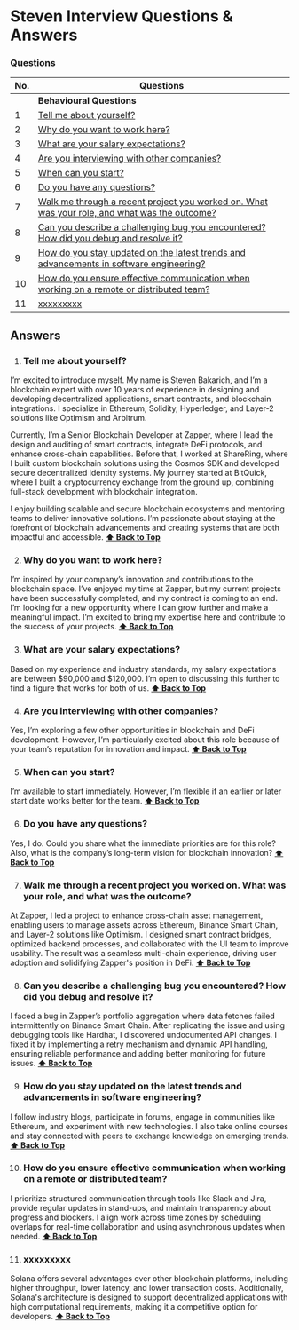 # Steven Interview Questions & Answers

### Questions

| No. | Questions                                                                                                                                                                                                                        |
| --- | -------------------------------------------------------------------------------------------------------------------------------------------------------------------------------------------------------------------------------- |
|     | **Behavioural Questions**                                                                                                                                                                                                                   
| 1   | [Tell me about yourself?](#Tell-me-about-yourself)
| 2   | [Why do you want to work here?](#Why-do-you-want-to-work-here)
| 3   | [What are your salary expectations?](#What-are-your-salary-expectations)
| 4   | [Are you interviewing with other companies?](#Are-you-interviewing-with-other-companies)
| 5   | [When can you start?](#When-can-you-start)
| 6   | [Do you have any questions?](#Do-you-have-any-questions)
| 7   | [Walk me through a recent project you worked on. What was your role, and what was the outcome?](#Walk-me-through-a-recent-project-you-worked-on-What-was-your-role-and-what-was-the-outcome)
| 8   | [Can you describe a challenging bug you encountered? How did you debug and resolve it?](#Can-you-describe-a-challenging-bug-you-encountered-How-did-you-debug-and-resolve-it)
| 9   | [How do you stay updated on the latest trends and advancements in software engineering?](#How-do-you-stay-updated-on-the-latest-trends-and-advancements-in-software-engineering)
| 10   | [How do you ensure effective communication when working on a remote or distributed team?](#How-do-you-ensure-effective-communication-when-working-on-a-remote-or-distributed-team)
| 11   | [xxxxxxxxx](#xxxxxxxxx)

## Answers
1. ### Tell me about yourself?
   
I’m excited to introduce myself. My name is Steven Bakarich, and I’m a blockchain expert with over 10 years of experience in designing and developing decentralized applications, smart contracts, and blockchain integrations. I specialize in Ethereum, Solidity, Hyperledger, and Layer-2 solutions like Optimism and Arbitrum.

Currently, I’m a Senior Blockchain Developer at Zapper, where I lead the design and auditing of smart contracts, integrate DeFi protocols, and enhance cross-chain capabilities. Before that, I worked at ShareRing, where I built custom blockchain solutions using the Cosmos SDK and developed secure decentralized identity systems. My journey started at BitQuick, where I built a cryptocurrency exchange from the ground up, combining full-stack development with blockchain integration.

I enjoy building scalable and secure blockchain ecosystems and mentoring teams to deliver innovative solutions. I’m passionate about staying at the forefront of blockchain advancements and creating systems that are both impactful and accessible.
    **[⬆ Back to Top](#questions)**
    
2.  ### Why do you want to work here?

I’m inspired by your company’s innovation and contributions to the blockchain space. I’ve enjoyed my time at Zapper, but my current projects have been successfully completed, and my contract is coming to an end. I’m looking for a new opportunity where I can grow further and make a meaningful impact. I’m excited to bring my expertise here and contribute to the success of your projects.
    **[⬆ Back to Top](#questions)**

3. ### What are your salary expectations?
   
Based on my experience and industry standards, my salary expectations are between $90,000 and $120,000. I’m open to discussing this further to find a figure that works for both of us.
    **[⬆ Back to Top](#questions)**

4. ### Are you interviewing with other companies?

Yes, I’m exploring a few other opportunities in blockchain and DeFi development. However, I’m particularly excited about this role because of your team’s reputation for innovation and impact.
    **[⬆ Back to Top](#questions)**

5. ### When can you start?

I’m available to start immediately. However, I’m flexible if an earlier or later start date works better for the team.
    **[⬆ Back to Top](#questions)**

6. ### Do you have any questions?

Yes, I do. Could you share what the immediate priorities are for this role? Also, what is the company’s long-term vision for blockchain innovation?
    **[⬆ Back to Top](#questions)**
    
7. ### Walk me through a recent project you worked on. What was your role, and what was the outcome?

At Zapper, I led a project to enhance cross-chain asset management, enabling users to manage assets across Ethereum, Binance Smart Chain, and Layer-2 solutions like Optimism. I designed smart contract bridges, optimized backend processes, and collaborated with the UI team to improve usability. The result was a seamless multi-chain experience, driving user adoption and solidifying Zapper's position in DeFi.
    **[⬆ Back to Top](#questions)**
    
8. ### Can you describe a challenging bug you encountered? How did you debug and resolve it?

I faced a bug in Zapper’s portfolio aggregation where data fetches failed intermittently on Binance Smart Chain. After replicating the issue and using debugging tools like Hardhat, I discovered undocumented API changes. I fixed it by implementing a retry mechanism and dynamic API handling, ensuring reliable performance and adding better monitoring for future issues.
    **[⬆ Back to Top](#questions)**
    
9. ### How do you stay updated on the latest trends and advancements in software engineering?

I follow industry blogs, participate in forums, engage in communities like Ethereum, and experiment with new technologies. I also take online courses and stay connected with peers to exchange knowledge on emerging trends.
    **[⬆ Back to Top](#questions)**

10. ### How do you ensure effective communication when working on a remote or distributed team?

I prioritize structured communication through tools like Slack and Jira, provide regular updates in stand-ups, and maintain transparency about progress and blockers. I align work across time zones by scheduling overlaps for real-time collaboration and using asynchronous updates when needed.
    **[⬆ Back to Top](#questions)**
    
11. ### xxxxxxxxx

Solana offers several advantages over other blockchain platforms, including higher throughput, lower latency, and lower transaction costs. Additionally, Solana's architecture is designed to support decentralized applications with high computational requirements, making it a competitive option for developers.
   **[⬆ Back to Top](#questions)**